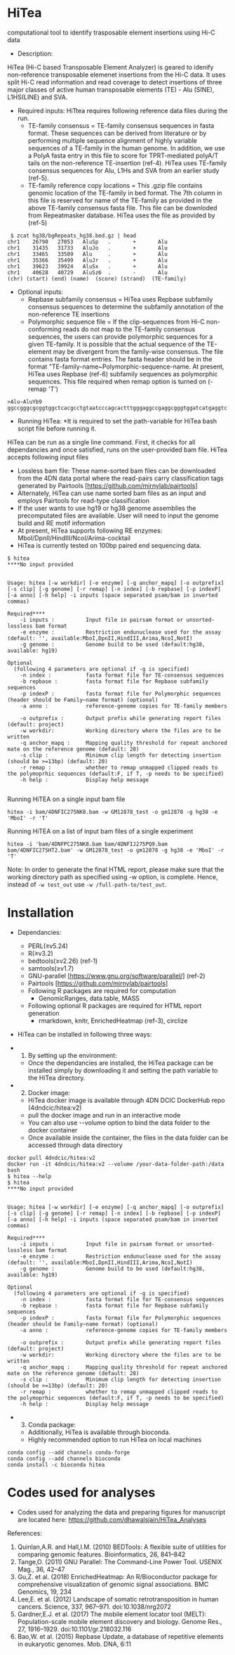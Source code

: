 # HiTea
computational tool to identify trasposable element insertions using Hi-C data


- Description:

HiTea (Hi-C based Transposable Element Analyzer) is geared to idenify non-reference transposable elemenet insertions from the Hi-C data. It uses split Hi-C read information and read coverage to detect insertions of three major classes of active human transposable elements (TE) - Alu (SINE), L1HS(LINE) and SVA. 

 - Required inputs:
HiTtea requires following reference data files during the run.  
   - TE-family consensus                = TE-family consensus sequences in fasta format. These sequences can be derived from literature or by performing multiple sequence alignment of highly variable sequences of a TE-family in the human genome. In addition, we use a PolyA fasta entry in this file to score for TPRT-mediated polyA/T tails on the non-reference TE-insertion (ref-4). HiTea uses TE-family consensus sequences for Alu, L1Hs and SVA from an earlier study (ref-5).  
   - TE-family reference copy locations = This .gzip file contains genomic location of the TE-family in bed format. The 7th column in this file is reserved for name of the TE-family as provided in the above TE-family consensus fasta file. This file can be downloded from Repeatmasker database. HiTea uses the file as provided by (ref-5) 
  
```
 $ zcat hg38/bgRepeats_hg38.bed.gz | head
chr1    26790   27053   AluSp   .       +       Alu
chr1    31435   31733   AluJo   .       +       Alu
chr1    33465   33509   Alu     .       +       Alu
chr1    35366   35499   AluJr   .       +       Alu
chr1    39623   39924   AluSx   .       +       Alu
chr1    40628   40729   AluSz6  .       -       Alu
(chr) (start) (end) (name)  (score) (strand)  (TE-family)
```
- Optional inputs:   
   - Repbase subfamily consensus      = HiTea uses Repbase subfamily consensus sequences to determine the subfamily annotation of the non-reference TE insertions
   - Polymorphic sequence file        = If the clip-sequences from Hi-C non-conforming reads do not map to the TE-family consensus sequences, the users can provide polymorphic sequences for a given TE-family. It is possible that the actual sequence of the TE-element may be divergent from the family-wise consensus. The file contains fasta format entries. The fasta header should be in the format "TE-family-name~Polymorphic-sequence-name. At present, HiTea uses Repbase (ref-6) subfamily sequences as polymorphic sequences. This file required when remap option is turned on (-remap 'T')
```
>Alu~AluYb9
ggccgggcgcggtggctcacgcctgtaatcccagcactttgggaggccgaggcgggtggatcatgaggtc
```
 
- Running HiTea:
*It is required to set the path-variable for HiTea bash script file before running it.
  
 HiTea can be run as a single line command. First, it checks for all dependancies and once satisfied, runs on the user-provided bam file. HiTea accepts following input files
  - Lossless bam file: These name-sorted bam files can be downloaded from the 4DN data portal where the read-pairs carry classification tags generated by Pairtools [https://github.com/mirnylab/pairtools]
  - Alternately, HiTea can use name sorted bam files as an input and employs Pairtools for read-type classification
  - If the user wants to use hg19 or hg38 genome assemblies the precomputated files are available. User will need to input the genome build and RE motif information
  - At present, HiTea supports following RE enzymes: MboI/DpnII/HindIII/NcoI/Arima-cocktail
  - HiTea is currently tested on 100bp paired end sequencing data.
  
```
$ hitea
****No input provided


Usage: hitea [-w workdir] [-e enzyme] [-q anchor_mapq] [-o outprefix] [-s clip] [-g genome] [-r remap] [-n index] [-b repbase] [-p indexP] [-a anno] [-h help] -i inputs (space separated psam/bam in inverted commas)

Required****
    -i inputs :          Input file in pairsam format or unsorted-lossless bam format
    -e enzyme :          Restriction endunuclease used for the assay (default: '', available:MboI,DpnII,HindIII,Arima,NcoI,NotI)
    -g genome :          Genome build to be used (default:hg38, available: hg19)

Optional
  (following 4 parameters are optional if -g is specified)
    -n index :           fasta format file for TE-consensus sequences
    -b repbase :         fasta format file for Repbase subfamily sequences
    -p indexP :          fasta format file for Polymorphic sequences (header should be Family~name format) (optional)
    -a anno :            reference-genome copies for TE-family members

    -o outprefix :       Output prefix while generating report files (default: project)
    -w workdir:          Working directory where the files are to be written
    -q anchor_mapq :     Mapping quality threshold for repeat anchored mate on the reference genome (default: 28)
    -s clip :            Minimum clip length for detecting insertion (should be >=13bp) (default: 20)
    -r remap :           whether to remap unmapped clipped reads to the polymoprhic sequences (default:F, if T, -p needs to be specified)
    -h help :            Display help message


```
  
Running HiTEA on a single input bam file
```
hitea -i bam/4DNFIC275NK8.bam -w GM12878_test -o gm12878 -g hg38 -e 'MboI' -r 'T'
```

Running HiTEA on a list of input bam files of a single experiment
```
hitea -i 'bam/4DNFPC275NK8.bam bam/4DNFIJ275PQ9.bam bam/4DNFIC275HT2.bam' -w GM12878_test -o gm12878 -g hg38 -e 'MboI' -r 'T'
```

Note: In order to generate the final HTML report, please make sure that the working directory path as specified using -w option, is complete. Hence, instead of `-w test_out` use `-w /full-path-to/test_out`.

# Installation
- Dependancies:
  - PERL(≥v5.24)
  - R(≥v3.2)
  - bedtools(≥v2.26) (ref-1)
  - samtools(≥v1.7)
  - GNU-parallel [https://www.gnu.org/software/parallel/] (ref-2)
  - Pairtools [https://github.com/mirnylab/pairtools]
  - Following R packages are required for computation
    - GenomicRanges, data.table, MASS
  - Following optional R packages are required for HTML report generation
    - rmarkdown, knitr, EnrichedHeatmap (ref-3), circlize
 
 - HiTea can be installed in following three ways:
 
- 1) By setting up the environment:
    - Once the dependancies are installed, the HiTea package can be installed simply by downloading it and setting the path variable to the HiTea directory. 

- 2) Docker image: 
    - HiTea docker image is available through 4DN DCIC DockerHub repo (4dndcic/hitea:v2)
    - pull the docker image and run in an interactive mode
    - You can also use --volume option to bind the data folder to the docker container
    - Once available inside the container, the files in the data folder can be accessed through data directory
```
docker pull 4dndcic/hitea:v2
docker run -it 4dndcic/hitea:v2 --volume /your-data-folder-path:/data bash
$ hitea --help
$ hitea
****No input provided


Usage: hitea [-w workdir] [-e enzyme] [-q anchor_mapq] [-o outprefix] [-s clip] [-g genome] [-r remap] [-n index] [-b repbase] [-p indexP] [-a anno] [-h help] -i inputs (space separated psam/bam in inverted commas)

Required****
    -i inputs :          Input file in pairsam format or unsorted-lossless bam format
    -e enzyme :          Restriction endunuclease used for the assay (default: '', available:MboI,DpnII,HindIII,Arima,NcoI,NotI)
    -g genome :          Genome build to be used (default:hg38, available: hg19)

Optional
  (following 4 parameters are optional if -g is specified)
    -n index :           fasta format file for TE-consensus sequences
    -b repbase :         fasta format file for Repbase subfamily sequences
    -p indexP :          fasta format file for Polymorphic sequences (header should be Family~name format) (optional)
    -a anno :            reference-genome copies for TE-family members

    -o outprefix :       Output prefix while generating report files (default: project)
    -w workdir:          Working directory where the files are to be written
    -q anchor_mapq :     Mapping quality threshold for repeat anchored mate on the reference genome (default: 28)
    -s clip :            Minimum clip length for detecting insertion (should be >=13bp) (default: 20)
    -r remap :           whether to remap unmapped clipped reads to the polymoprhic sequences (default:F, if T, -p needs to be specified)
    -h help :            Display help message

```

- 3) Conda package:
    - Additionally, HiTea is available through bioconda. 
    - Highly recommended option to run HiTea on local machines
```
conda config --add channels conda-forge
conda config --add channels bioconda
conda install -c bioconda hitea
```


# Codes used for analyses
- Codes used for analyzing the data and preparing figures for manuscript are located here: 
https://github.com/dhawalsjain/HiTea_Analyses


References:
1. Quinlan,A.R. and Hall,I.M. (2010) BEDTools: A flexible suite of utilities for comparing genomic features. Bioinformatics, 26, 841–842
2. Tange,O. (2011) GNU Parallel: The Command-Line Power Tool. USENIX Mag., 36, 42–47
3. Gu,Z. et al. (2018) EnrichedHeatmap: An R/Bioconductor package for comprehensive visualization of genomic signal associations. BMC Genomics, 19, 234
4. Lee,E. et al. (2012) Landscape of somatic retrotransposition in human cancers. Science, 337, 967–971. doi:10.1038/nrg2072
5. Gardner,E.J. et al. (2017) The mobile element locator tool (MELT): Population-scale mobile element discovery and biology. Genome Res., 27, 1916–1929. doi:10.1101/gr.218032.116
6. Bao,W. et al. (2015) Repbase Update, a database of repetitive elements in eukaryotic genomes. Mob. DNA, 6:11
